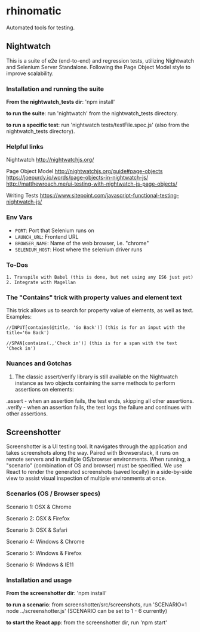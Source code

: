 # rhinomatic
Automated tools for testing.

## Nightwatch

  This is a suite of e2e (end-to-end) and regression tests, utilizing Nightwatch and Selenium Server Standalone. Following the Page Object Model style to improve scalability. 
  
  ### Installation and running the suite
  
  **From the nightwatch\_tests dir**: 'npm install'

  **to run the suite**: run 'nightwatch' from the nightwatch\_tests directory.

  **to run a specific test**: run 'nightwatch tests/testFile.spec.js' (also from the nightwatch\_tests directory).
  
  ### Helpful links
  
  Nightwatch
    http://nightwatchjs.org/
    
  Page Object Model
    http://nightwatchjs.org/guide#page-objects
    https://joepurdy.io/words/page-objects-in-nightwatch-js/
    http://matthewroach.me/ui-testing-with-nightwatch-js-page-objects/
  
  Writing Tests
    https://www.sitepoint.com/javascript-functional-testing-nightwatch-js/

  ### Env Vars
  * `PORT`: Port that Selenium runs on
  * `LAUNCH_URL`: Frontend URL
  * `BROWSER_NAME`: Name of the web browser, i.e. "chrome"
  * `SELENIUM_HOST`: Host where the selenium driver runs

  ### To-Dos
    1. Transpile with Babel (this is done, but not using any ES6 just yet)
    2. Integrate with Magellan

  ### The "Contains" trick with property values and element text
  This trick allows us to search for property value of elements, as well as text.
  Examples:

    //INPUT[contains(@title, 'Go Back')] (this is for an input with the title='Go Back')
    
    //SPAN[contains(.,'Check in')] (this is for a span with the text 'Check in')

  ### Nuances and Gotchas

  1. The classic assert/verify library is still available on the Nightwatch instance as two objects containing the same methods to perform assertions on elements:

  .assert - when an assertion fails, the test ends, skipping all other assertions.
  .verify - when an assertion fails, the test logs the failure and continues with other assertions.
    

## Screenshotter

  Screenshotter is a UI testing tool. It navigates through the application and takes screenshots along the way. Paired with Browserstack, it runs on remote servers and in multiple OS/browser environments. When running, a "scenario" (combination of OS and browser) must be specified. We use React to render the generated screenshots (saved locally) in a side-by-side view to assist visual inspection of multiple environments at once. 

  ### Scenarios (OS / Browser specs)
  Scenario 1: OSX & Chrome 

  Scenario 2: OSX & Firefox 

  Scenario 3: OSX & Safari 

  Scenario 4: Windows & Chrome 

  Scenario 5: Windows & Firefox 

  Scenario 6: Windows & IE11 

  ### Installation and usage

  **From the screenshotter dir**: 'npm install'

  **to run a scenario**: from screenshotter/src/screenshots, run 'SCENARIO=1 node ../screenshotter.js' (SCENARIO can be set to 1 - 6 currently)

  **to start the React app**: from the screenshotter dir, run 'npm start'

